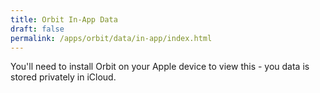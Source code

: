 ```yaml
---
title: Orbit In-App Data
draft: false
permalink: /apps/orbit/data/in-app/index.html
---
```


You'll need to install Orbit on your Apple device to view this - you data is stored privately in iCloud.